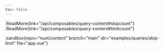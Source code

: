 ```yaml
---
toc: false
---
```


:ReadMore{link="/api/composables/query-content#skipcount"}
:ReadMore{link="/api/composables/query-content#limitcount"}

:sandbox{repo="nuxt/content" branch="main" dir="examples/queries/skip-limit" file="app.vue"}

